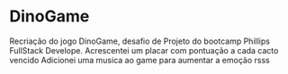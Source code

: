 # DinoGame
Recriação do jogo DinoGame, desafio de  Projeto do bootcamp Phillips FullStack Develope.
Acrescentei um placar com pontuação a cada cacto vencido
Adicionei uma musica ao game para aumentar a emoção rsss

